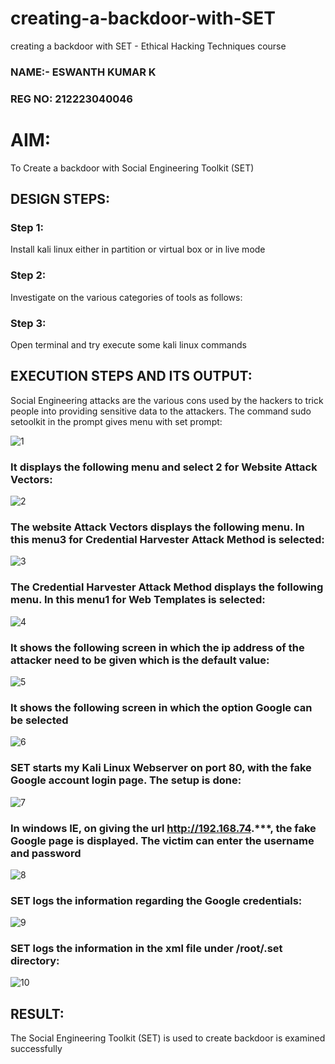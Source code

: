 # creating-a-backdoor-with-SET
creating a backdoor with SET - Ethical Hacking Techniques course

### NAME:- ESWANTH KUMAR K
### REG NO: 212223040046
# AIM:
To Create a backdoor with Social Engineering Toolkit (SET)

## DESIGN STEPS:

### Step 1:

Install kali linux either in partition or virtual box or in live mode


### Step 2:

Investigate on the various categories of tools as follows:

### Step 3:

Open terminal and try execute some kali linux commands

## EXECUTION STEPS AND ITS OUTPUT:
Social Engineering attacks are the various cons used by the hackers to trick people into providing sensitive data to the attackers. 
The command sudo setoolkit in the prompt gives menu with set prompt:

![1](1.png)

### It displays the following menu and select 2 for Website Attack Vectors:

![2](2.png)

### The website Attack Vectors displays the following menu. In this menu3 for Credential Harvester Attack Method is selected:

![3](3.png)

### The Credential Harvester Attack Method displays the following menu. In this menu1 for Web Templates is selected:


![4](4.png)

### It shows the following screen in which the ip address of the attacker need to be given which is the default value:


![5](5.png)

### It shows the following screen in which the option Google can be selected


![6](6.png)
### SET starts my Kali Linux Webserver on port 80, with the fake Google account login page. The setup is done:


![7](7.png)

### In windows IE, on giving the url http://192.168.74.***, the fake Google page is displayed. The victim can enter the username and password

![8](8.png)

### SET logs the information regarding the Google credentials:

![9](9.png)

### SET logs the information in the xml file under /root/.set directory:

![10](10.png)


## RESULT:
The Social Engineering Toolkit (SET) is used to create backdoor is  examined successfully
